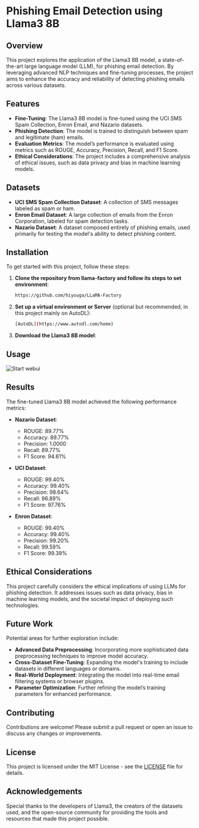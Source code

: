 # Phishing Email Detection using Llama3 8B

## Overview

This project explores the application of the Llama3 8B model, a state-of-the-art large language model (LLM), for phishing email detection. By leveraging advanced NLP techniques and fine-tuning processes, the project aims to enhance the accuracy and reliability of detecting phishing emails across various datasets.

## Features

- **Fine-Tuning**: The Llama3 8B model is fine-tuned using the UCI SMS Spam Collection, Enron Email, and Nazario datasets.
- **Phishing Detection**: The model is trained to distinguish between spam and legitimate (ham) emails.
- **Evaluation Metrics**: The model’s performance is evaluated using metrics such as ROUGE, Accuracy, Precision, Recall, and F1 Score.
- **Ethical Considerations**: The project includes a comprehensive analysis of ethical issues, such as data privacy and bias in machine learning models.

## Datasets

- **UCI SMS Spam Collection Dataset**: A collection of SMS messages labeled as spam or ham.
- **Enron Email Dataset**: A large collection of emails from the Enron Corporation, labeled for spam detection tasks.
- **Nazario Dataset**: A dataset composed entirely of phishing emails, used primarily for testing the model's ability to detect phishing content.

## Installation

To get started with this project, follow these steps:

1. **Clone the repository from llama-factory and follow its steps to set environment**:
    ```bash
    https://github.com/hiyouga/LLaMA-Factory
    ```

2. **Set up a virtual environment or Server** (optional but recommended, in this project mainly on AutoDL):
    ```bash
    [AutoDL](https://www.autodl.com/home)
    ```

4. **Download the Llama3 8B model**:

## Usage



![Start webui](https://github.com/user-attachments/assets/80a557ba-7ce4-4f65-8a3a-d9aa750401df)






## Results

The fine-tuned Llama3 8B model achieved the following performance metrics:

- **Nazario Dataset**:
  - ROUGE: 89.77%
  - Accuracy: 89.77%
  - Precision: 1.0000
  - Recall: 89.77%
  - F1 Score: 94.61%

- **UCI Dataset**:
  - ROUGE: 99.40%
  - Accuracy: 99.40%
  - Precision: 98.64%
  - Recall: 96.89%
  - F1 Score: 97.76%

- **Enron Dataset**:
  - ROUGE: 99.40%
  - Accuracy: 99.40%
  - Precision: 99.20%
  - Recall: 99.59%
  - F1 Score: 99.39%

## Ethical Considerations

This project carefully considers the ethical implications of using LLMs for phishing detection. It addresses issues such as data privacy, bias in machine learning models, and the societal impact of deploying such technologies.

## Future Work

Potential areas for further exploration include:

- **Advanced Data Preprocessing**: Incorporating more sophisticated data preprocessing techniques to improve model accuracy.
- **Cross-Dataset Fine-Tuning**: Expanding the model's training to include datasets in different languages or domains.
- **Real-World Deployment**: Integrating the model into real-time email filtering systems or browser plugins.
- **Parameter Optimization**: Further refining the model’s training parameters for enhanced performance.

## Contributing

Contributions are welcome! Please submit a pull request or open an issue to discuss any changes or improvements.

## License

This project is licensed under the MIT License - see the [LICENSE](LICENSE) file for details.

## Acknowledgements

Special thanks to the developers of Llama3, the creators of the datasets used, and the open-source community for providing the tools and resources that made this project possible.
